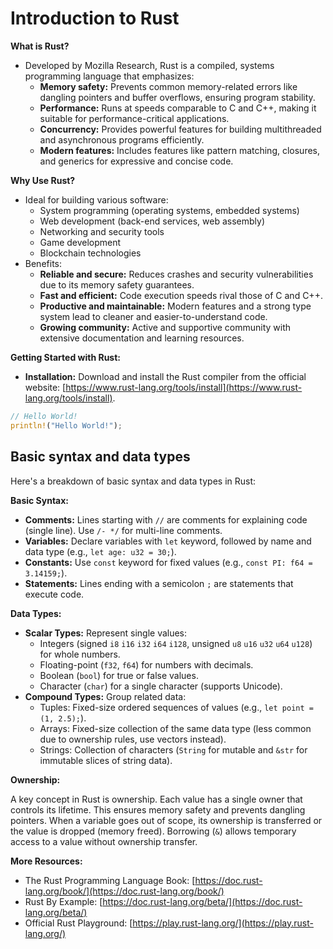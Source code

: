 # Introduction to Rust

**What is Rust?**

- Developed by Mozilla Research, Rust is a compiled, systems programming language that emphasizes:
  - **Memory safety:** Prevents common memory-related errors like dangling pointers and buffer overflows, ensuring program stability.
  - **Performance:** Runs at speeds comparable to C and C++, making it suitable for performance-critical applications.
  - **Concurrency:** Provides powerful features for building multithreaded and asynchronous programs efficiently.
  - **Modern features:** Includes features like pattern matching, closures, and generics for expressive and concise code.

**Why Use Rust?**

- Ideal for building various software:
  - System programming (operating systems, embedded systems)
  - Web development (back-end services, web assembly)
  - Networking and security tools
  - Game development
  - Blockchain technologies
- Benefits:
  - **Reliable and secure:** Reduces crashes and security vulnerabilities due to its memory safety guarantees.
  - **Fast and efficient:** Code execution speeds rival those of C and C++.
  - **Productive and maintainable:** Modern features and a strong type system lead to cleaner and easier-to-understand code.
  - **Growing community:** Active and supportive community with extensive documentation and learning resources.

**Getting Started with Rust:**

- **Installation:** Download and install the Rust compiler from the official website: [https://www.rust-lang.org/tools/install](https://www.rust-lang.org/tools/install).

```rust
// Hello World!
println!("Hello World!");
```

## Basic syntax and data types

Here's a breakdown of basic syntax and data types in Rust:

**Basic Syntax:**

- **Comments:**
Lines starting with `//` are comments for explaining code (single line). Use `/- */` for multi-line comments.
- **Variables:**
Declare variables with `let` keyword, followed by name and data type (e.g., `let age: u32 = 30;`). 
- **Constants:**
Use `const` keyword for fixed values (e.g., `const PI: f64 = 3.14159;`).
- **Statements:**
Lines ending with a semicolon `;` are statements that execute code.

**Data Types:**

- **Scalar Types:**
Represent single values:
    - Integers (signed `i8` `i16` `i32` `i64` `i128`, unsigned `u8` `u16` `u32` `u64` `u128`) for whole numbers.
    - Floating-point (`f32`, `f64`) for numbers with decimals.
    - Boolean (`bool`) for true or false values.
    - Character (`char`) for a single character (supports Unicode).
- **Compound Types:**
Group related data:
    - Tuples: Fixed-size ordered sequences of values (e.g., `let point = (1, 2.5);`).
    - Arrays: Fixed-size collection of the same data type (less common due to ownership rules, use vectors instead).
    - Strings: Collection of characters (`String` for mutable and `&str` for immutable slices of string data).

**Ownership:**

A key concept in Rust is ownership. Each value has a single owner that controls its lifetime. This ensures memory safety and prevents dangling pointers. When a variable goes out of scope, its ownership is transferred or the value is dropped (memory freed). Borrowing (`&`) allows temporary access to a value without ownership transfer.

**More Resources:**
  - The Rust Programming Language Book: [https://doc.rust-lang.org/book/](https://doc.rust-lang.org/book/)
  - Rust By Example: [https://doc.rust-lang.org/beta/](https://doc.rust-lang.org/beta/)
  - Official Rust Playground: [https://play.rust-lang.org/](https://play.rust-lang.org/)
